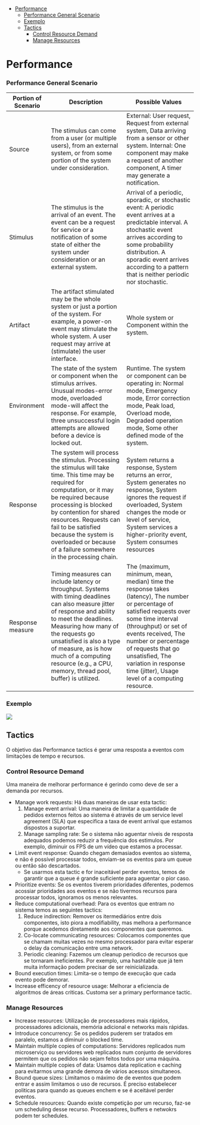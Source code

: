 

<!-- toc -->

- [Performance](#performance)
    + [Performance General Scenario](#performance-general-scenario)
    + [Exemplo](#exemplo)
  * [Tactics](#tactics)
    + [Control Resource Demand](#control-resource-demand)
    + [Manage Resources](#manage-resources)

<!-- tocstop -->

# Performance

### Performance General Scenario

| Portion of Scenario | Description                                                                                                                                                                                                                                                                                                                                    | Possible Values                                                                                                                                                                                                                                                                                                                |
| ------------------- | ---------------------------------------------------------------------------------------------------------------------------------------------------------------------------------------------------------------------------------------------------------------------------------------------------------------------------------------------- | ------------------------------------------------------------------------------------------------------------------------------------------------------------------------------------------------------------------------------------------------------------------------------------------------------------------------------ |
| Source              | The stimulus can come from a user (or multiple users), from an external system, or from some portion of the system under consideration.                                                                                                                                                                                                        | External: User request, Request from external system, Data arriving from a sensor or other system. Internal: One component may make a request of another component, A timer may generate a notification.                                                                                                                       |
| Stimulus            | The stimulus is the arrival of an event. The event can be a request for service or a notification of some state of either the system under consideration or an external system.                                                                                                                                                                | Arrival of a periodic, sporadic, or stochastic event: A periodic event arrives at a predictable interval. A stochastic event arrives according to some probability distribution. A sporadic event arrives according to a pattern that is neither periodic nor stochastic.                                                      |
| Artifact            | The artifact stimulated may be the whole system or just a portion of the system. For example, a power-on event may stimulate the whole system. A user request may arrive at (stimulate) the user interface.                                                                                                                                    | Whole system or Component within the system.                                                                                                                                                                                                                                                                                   |
| Environment         | The state of the system or component when the stimulus arrives. Unusual modes-error mode, overloaded mode-will affect the response. For example, three unsuccessful login attempts are allowed before a device is locked out.                                                                                                                  | Runtime. The system or component can be operating in: Normal mode, Emergency mode, Error correction mode, Peak load, Overload mode, Degraded operation mode, Some other defined mode of the system.                                                                                                                            |
| Response            | The system will process the stimulus. Processing the stimulus will take time. This time may be required for computation, or it may be required because processing is blocked by contention for shared resources. Requests can fail to be satisfied because the system is overloaded or because of a failure somewhere in the processing chain. | System returns a response, System returns an error, System generates no response, System ignores the request if overloaded, System changes the mode or level of service, System services a higher-priority event, System consumes resources                                                                                    |
| Response measure    | Timing measures can include latency or throughput. Systems with timing deadlines can also measure jitter of response and ability to meet the deadlines. Measuring how many of the requests go unsatisfied is also a type of measure, as is how much of a computing resource (e.g., a CPU, memory, thread pool, buffer) is utilized.            | The (maximum, minimum, mean, median) time the response takes (latency), The number or percentage of satisfied requests over some time interval (throughput) or set of events received, The number or percentage of requests that go unsatisfied, The variation in response time (jitter), Usage level of a computing resource. |

### Exemplo

<img src="Imagens/T6 Performance Scenario Example.png">

## Tactics

O objetivo das Performance tactics é gerar uma resposta a eventos com limitações de tempo e recursos.

### Control Resource Demand

Uma maneira de melhorar performance é gerindo como deve de ser a demanda por recursos.

- Manage work requests: Há duas maneiras de usar esta tactic:
  1. Manage event arrival: Uma maneira de limitar a quantidade de pedidos externos feitos ao sistema é através de um service level agreement (SLA) que especifica a taxa de event arrival que estamos dispostos a suportar.
  2. Manage sampling rate: Se o sistema não aguentar níveis de resposta adequados podemos reduzir a frequência dos estimulos. Por exemplo, diminuir os FPS de um vídeo que estamos a processar.
- Limit event response: Quando chegam demasiados eventos ao sistema, e não é possível processar todos, enviam-se os eventos para um queue ou então são descartados.
  - Se usarmos esta tactic e for inaceitável perder eventos, temos de garantir que a queue é grande suficiente para aguentar o pior caso.
- Prioritize events: Se os eventos tiverem prioridades diferentes, podemos acossiar prioridades aos eventos e se não tivermos recursos para processar todos, ignoramos os menos relevantes.
- Reduce computational overhead: Para os eventos que entram no sistema temos as seguintes tactics:
  1. Reduce indirection: Remover os itermediários entre dois componentes, isto piora a modifiability, mas melhora a performance porque acedemos diretamente aos componentes que queremos.
  2. Co-locate communicating resources: Colocamos componentes que se chamam muitas vezes no mesmo processador para evitar esperar o delay da comunicação entre uma network.
  3. Periodic cleaning: Fazemos um cleanup periodico de recursos que se tornaram ineficientes. Por exemplo, uma hashtable que já tem muita informação podem precisar de ser reinicializada.
- Bound execution times: Limita-se o tempo de execução que cada evento pode demorar.
- Increase efficency of resource usage: Melhorar a eficiencia de algoritmos de áreas criticas. Customa ser a primary performance tactic.

### Manage Resources

- Increase resources: Utilização de processadores mais rápidos, processadores adicionais, memória adicional e networks mais rápidas.
- Introduce concurrency: Se os pedidos puderem ser tratados em paralelo, estamos a diminuir o blocked time.
- Maintain multiple copies of computations: Servidores replicados num microserviço ou servidores web replicados num conjunto de servidores permitem que os pedidos não sejam feitos todos por uma máquina.
- Maintain multiple copies of data: Usamos data replication e caching para evitarmos uma grande demora de vários acessos simultaneos.
- Bound queue sizes: Limitamos o máximo de de eventos que podem entrar e assim limitamos o uso de recursos. É preciso estabelecer politicas para quando as queues enchem e se é aceitável perder eventos.
- Schedule resources: Quando existe competição por um recurso, faz-se um scheduling desse recurso. Processadores, buffers e netwokrs podem ter schedules.
